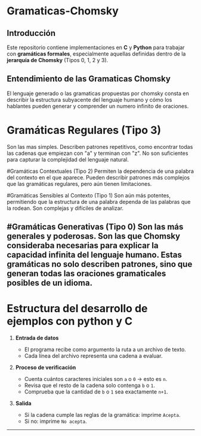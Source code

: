 # Gramaticas-Chomsky

## Introducción
Este repositorio contiene implementaciones en **C** y **Python** para trabajar con **gramáticas formales**, especialmente aquellas definidas dentro de la **jerarquía de Chomsky** (Tipos 0, 1, 2 y 3).

## Entendimiento de las Gramaticas Chomsky
El lenguaje generado o las gramaticas propuestas por chomsky consta en describir la estructura subyacente del lenguaje humano y cómo los hablantes pueden generar y comprender un numero infinito de oraciones.

# Gramáticas Regulares (Tipo 3)
Son las mas simples. Describen patrones repetitivos, como encontrar todas las cadenas que empiezan con "a" y terminan con "z". No son suficientes para capturar la complejidad del lenguaje natural.

#Gramáticas Contextuales (Tipo 2)
Permiten la dependencia de una palabra del contexto en el que aparece. Pueden describir patrones más complejos que las gramáticas regulares, pero aún tienen limitaciones.

#Gramáticas Sensibles al Contexto (Tipo 1)
Son aún más potentes, permitiendo que la estructura de una palabra dependa de las palabras que la rodean. Son complejas y difíciles de analizar.

#Gramáticas Generativas (Tipo 0)
Son las más generales y poderosas. Son las que Chomsky consideraba necesarias para explicar la capacidad infinita del lenguaje humano. Estas gramáticas no solo describen patrones, sino que generan todas las oraciones gramaticales posibles de un idioma.
---
# Estructura del desarrollo de ejemplos con python y C

1. **Entrada de datos**
   - El programa recibe como argumento la ruta a un archivo de texto.
   - Cada línea del archivo representa una cadena a evaluar.

2. **Proceso de verificación**
   - Cuenta cuántos caracteres iniciales son `a` o `0` → esto es `n`.
   - Revisa que el resto de la cadena solo contenga `b` o `1`.
   - Comprueba que la cantidad de `b` o `1` sea exactamente `n+1`.

3. **Salida**
   - Si la cadena cumple las reglas de la gramática: imprime `Acepta`.
   - Si no: imprime `No acepta`.

---
